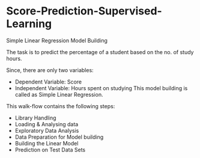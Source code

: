 # Score-Prediction-Supervised-Learning
Simple Linear Regression Model Building

The task is to predict the percentage of a student based on the no. of study hours.

Since, there are only two variables:
* Dependent Variable: Score
* Independent Variable: Hours spent on studying This model building is called as Simple Linear Regression.


This walk-flow contains the following steps:
* Library Handling
* Loading & Analysing data
* Exploratory Data Analysis
* Data Preparation for Model building
* Building the Linear Model
* Prediction on Test Data Sets
